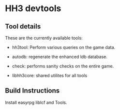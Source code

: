 HH3 devtools
=============


Tool details
------------

These are the currently available tools:

 * hh3tool: Perform various queries on the game data.
 * autodb: regenerate the enhanced ldb database.
 * check: performs sanity checks on the entire game.

 * libhh3core: shared utilites for all tools

Build Instructions
------------------

Install easyrpg liblcf and Tools.

